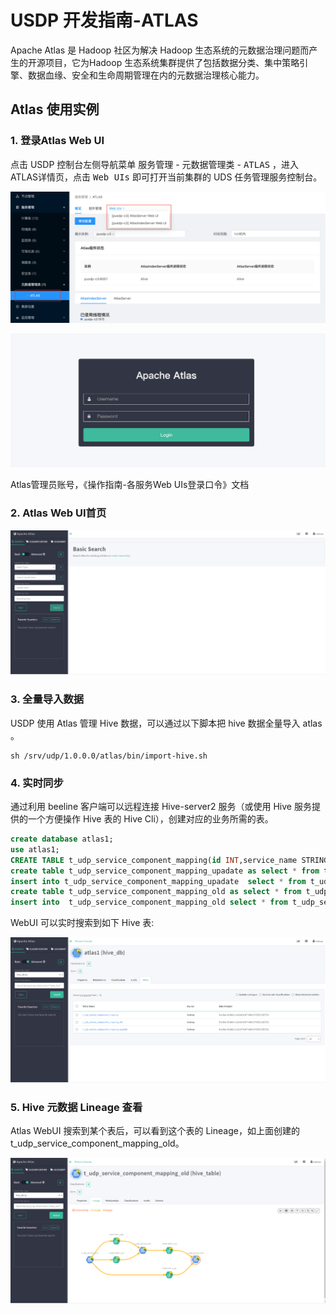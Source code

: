 # USDP 开发指南-ATLAS

Apache Atlas 是 Hadoop 社区为解决 Hadoop 生态系统的元数据治理问题而产生的开源项目，它为Hadoop 生态系统集群提供了包括数据分类、集中策略引擎、数据血缘、安全和生命周期管理在内的元数据治理核心能力。

## Atlas 使用实例

### 1. 登录Atlas Web UI

点击 USDP 控制台左侧导航菜单 <kbd>服务管理</kbd> - <kbd>元数据管理类</kbd> - <kbd>ATLAS</kbd> ，进入ATLAS详情页，点击 <kbd>Web UIs</kbd> 即可打开当前集群的 UDS 任务管理服务控制台。

![img](../images/1.0.x/developer/atlas/usdp_atlas.png)

![img](../images/1.0.x/developer/atlas/atlas_login.png)

Atlas管理员账号，《操作指南-各服务Web UIs登录口令》文档

### 2. Atlas Web UI首页

![img](../images/1.0.x/developer/atlas/16073970384716.png)

### 3. 全量导入数据
USDP 使用 Atlas 管理 Hive 数据，可以通过以下脚本把 hive 数据全量导入 atlas 。

```shell
sh /srv/udp/1.0.0.0/atlas/bin/import-hive.sh
```

### 4. 实时同步

通过利用 beeline 客户端可以远程连接 Hive-server2 服务（或使用 Hive 服务提供的一个方便操作 Hive 表的 Hive Cli），创建对应的业务所需的表。

```sql
create database atlas1;
use atlas1;
CREATE TABLE t_udp_service_component_mapping(id INT,service_name STRING,component_name STRING,max_living_count INT,required INT,create_time INT,update_time INT);
create table t_udp_service_component_mapping_upadate as select * from t_udp_service_component_mapping;
insert into t_udp_service_component_mapping_upadate  select * from t_udp_service_component_mapping;
create table t_udp_service_component_mapping_old as select * from t_udp_service_component_mapping_upadate;
insert into  t_udp_service_component_mapping_old select * from t_udp_service_component_mapping;
```

WebUI 可以实时搜索到如下 Hive 表:

![img](../images/1.0.x/developer/atlas/1607398637701.png)

### 5. Hive 元数据 Lineage 查看
Atlas WebUI 搜索到某个表后，可以看到这个表的  Lineage，如上面创建的 t_udp_service_component_mapping_old。

![img](../images/1.0.x/developer/atlas/16073989954242.png)